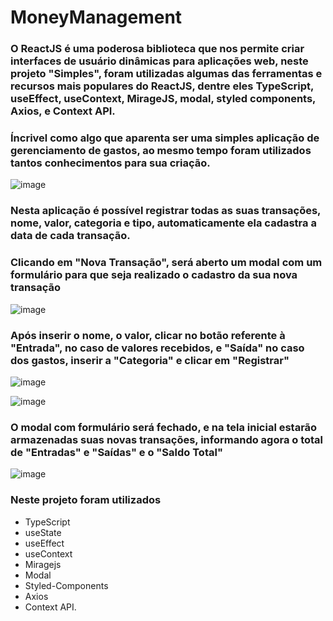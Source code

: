 # MoneyManagement

### O ReactJS é uma poderosa biblioteca que nos permite criar interfaces de usuário dinâmicas para aplicações web, neste projeto "Simples", foram utilizadas algumas das ferramentas e recursos mais populares do ReactJS, dentre eles TypeScript, useEffect, useContext, MirageJS, modal, styled components, Axios, e Context API. 

### Íncrivel como algo que aparenta ser uma simples aplicação de gerenciamento de gastos, ao mesmo tempo foram utilizados tantos conhecimentos para sua criação.

![image](https://user-images.githubusercontent.com/109979241/220179949-93ceb11c-5b98-4f48-993e-18f41f275b0e.png)

### Nesta aplicação é possível registrar todas as suas transações, nome, valor, categoria e tipo, automaticamente ela cadastra a data de cada transação.

### Clicando em "Nova Transação", será aberto um modal com um formulário para que seja realizado o cadastro da sua nova transação

![image](https://user-images.githubusercontent.com/109979241/220179968-33b365f8-76f7-4fd8-a9ca-6775a570f28b.png)

### Após inserir o nome, o valor, clicar no botão referente à "Entrada", no caso de valores recebidos, e "Saída" no caso dos gastos, inserir a "Categoria" e clicar em "Registrar" 

![image](https://user-images.githubusercontent.com/109979241/220180132-1078c3ca-4d96-4c5b-9bd0-1004075cf21c.png)

![image](https://user-images.githubusercontent.com/109979241/220180309-591cb5b3-bc26-4172-9326-11d9d2c0bfb8.png)

### O modal com formulário será fechado, e na tela inicial estarão armazenadas suas novas transações, informando agora o total de "Entradas" e "Saídas" e o "Saldo Total"

![image](https://user-images.githubusercontent.com/109979241/220180329-b379d783-9c7d-4560-8512-ca98a3ba85ad.png)


### Neste projeto foram utilizados


- TypeScript
- useState
- useEffect
- useContext 
- Miragejs
- Modal
- Styled-Components
- Axios
- Context API.




